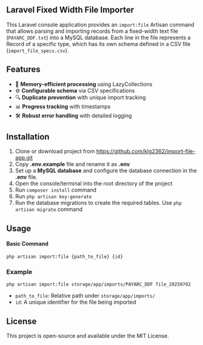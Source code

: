 ## Laravel Fixed Width File Importer

This Laravel console application provides an `import:file` Artisan command that allows parsing and importing records from a fixed-width text file (`PAYARC_DDF.txt`) into a MySQL database. Each line in the file represents a Record of a specific type, which has its own schema defined in a CSV file (`import_file_specs.csv`).

## Features

- 🚀 **Memory-efficient processing** using LazyCollections
- ⚙️ **Configurable schema** via CSV specifications
- 🔍 **Duplicate prevention** with unique import tracking
- 📊 **Progress tracking** with timestamps
- 🛠 **Robust error handling** with detailed logging

## Installation

1. Clone or download project from https://github.com/klg2362/import-file-app.git
2. Copy **.env.example** file and rename it as **.env**
3. Set up a **MySQL database** and configure the database connection in the **.env** file.
4. Open the console/terminal into the root directory of the project
5. Run `composer install` command
6. Run `php artisan key:generate`
7. Run the database migrations to create the required tables. Use `php artisan migrate` command

## Usage

#### Basic Command

`php artisan import:file {path_to_file} {id}`

### Example 

`php artisan import:file storage/app/imports/PAYARC_DDF file_20250702`

- `path_to_file`: Relative path under `storage/app/imports/`
- `id`: A unique identifier for the file being imported

## License

This project is open-source and available under the MIT License.
